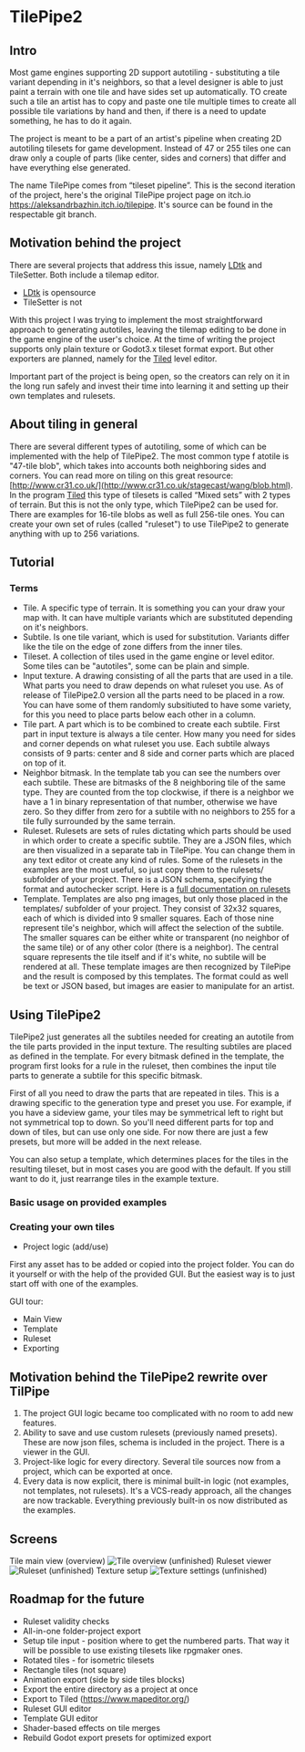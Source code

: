 # TilePipe2

## Intro
Most game engines supporting 2D support autotiling - substituting a tile variant depending in it's neighbors, so that a level designer is able to just paint a terrain with one tile and have sides set up automatically. TO create such a tile an artist has to copy and paste one tile multiple times to create all possible tile variations by hand and then, if there is a need to update something, he has to do it again. 

The project is meant to be a part of an artist's pipeline when creating 2D autotiling tilesets for game development. Instead of 47 or 255 tiles one can draw only a couple of parts (like center, sides and corners) that differ and have everything else generated.

The name TilePipe comes from “tileset pipeline”. This is the second iteration of the project, here's the original TilePipe project page on itch.io https://aleksandrbazhin.itch.io/tilepipe. It's source can be found in the respectable git branch.


## Motivation behind the project
There are several projects that address this issue, namely [LDtk](https://ldtk.io/) and TileSetter. Both include a tilemap editor. 
- [LDtk](https://ldtk.io/) is opensource
- TileSetter is not

With this project I was trying to implement the most straightforward approach to generating autotiles,  leaving the tilemap editing to be done in the game engine of the user's choice. At the time of writing the project supports only plain texture or Godot3.x tileset format export. But other exporters are planned, namely for the [Tiled](https://www.mapeditor.org/) level editor.

Important part of the project is being open, so the creators can rely on it in the long run safely and invest their time into learning it and setting up their own templates and rulesets.


## About tiling in general
There are several different types of autotiling, some of which can be implemented with the help of TilePipe2. The most common type f atotile is "47-tile blob", which takes into accounts both neighboring sides and corners. You can read more on tiling on this great resource: [http://www.cr31.co.uk/](http://www.cr31.co.uk/stagecast/wang/blob.html). In the program [Tiled](https://www.mapeditor.org/) this type of tilesets is called “Mixed sets” with 2 types of terrain. But this is not the only type, which TilePipe2 can be used for. There are examples for 16-tile blobs as well as full 256-tile ones. You can create your own set of rules (called "ruleset") to use TilePipe2 to generate anything with up to 256 variations.



## Tutorial

### Terms
- Tile. A specific type of terrain. It is something you can your draw your map with. It can have multiple variants which are substituted depending on it's neighbors.
- Subtile. Is one tile variant, which is used for substitution. Variants differ like the tile on the edge of zone differs from the inner tiles.
- Tileset. A collection of tiles used in the game engine or level editor. Some tiles can be "autotiles", some can be plain and simple. 
- Input texture. A drawing consisting of all the parts that are used in a tile. What parts you need to draw depends on what ruleset you use. As of release of TilePipe2.0 version all the parts need to be placed in a row. You can have some of them randomly subsitiuted to have some variety, for this you need to place parts below each other in a column. 
- Tile part. A part which is to be combined to create each subtile. First part in input texture is always a tile center. How many you need for sides and corner depends on what ruleset you use. Each subtile always consists of 9 parts: center and 8 side and corner parts which are placed on top of it.
- Neighbor bitmask. In the template tab you can see the numbers over each subtile. These are bitmasks of the 8 neighboring tile of the same type. They are counted from the top clockwise, if there is a neighbor we have a 1 in binary representation of that number, otherwise we have zero. So they differ from zero for a subtile with no neighbors to 255 for a tile fully surrounded by the same terrain.
- Ruleset. Rulesets are sets of rules dictating which parts should be used in which order to create a specific subtile. They are a JSON files, which are then visualized in a separate tab in TilePipe. You can change them in any text editor ot create any kind of rules. Some of the rulesets in the examples are the most useful, so just copy them to the rulesets/ subfolder of your project. There is a JSON schema, specifying the format and autochecker script. Here is a [full documentation on rulesets](docs/Rulesets.md)
- Template. Templates are also png images, but only those placed in the templates/ subfolder of your project. They consist of 32x32 squares, each of which is divided into 9 smaller squares. Each of those nine represent tile's neighbor, which will affect the selection of the subtile. The smaller squares can be either white or transparent (no neighbor of the same tile) or of any other color (there is a neighbor). The central square represents the tile itself and if it's white, no subtile will be rendered at all. These template images are then recognized by TilePipe and the result is composed by this templates. The format could as well be text or JSON based, but images are easier to manipulate for an artist.







## Using TilePipe2

TilePipe2 just generates all the subtiles needed for creating an autotile from the tile parts provided in the input texture. The resulting subtiles are placed as defined in the template. For every bitmask defined in the template, the program first looks for a rule in the ruleset, then combines the input tile parts to generate a subtile for this specific bitmask.

First of all you need to draw the parts that are repeated in tiles. This is a drawing specific to the generation type and preset you use. For example, if you have a sideview game, your tiles may be symmetrical left to right but not symmetrical top to down. So you'll need different parts for top and down of tiles, but can use only one side. For now there are just a few presets, but more will be added in the next release.

You can also setup a template, which determines places for the tiles in the resulting tileset, but in most cases you are good with the default.  If you still want to do it, just rearrange tiles in the example texture.

### Basic usage on provided examples



### Creating your own tiles

- Project logic (add/use)

First any asset has to be added or copied into the project folder. You can do it yourself or with the help of the provided GUI. But the easiest way is to just start off with one of the examples.


GUI tour:
- Main View 
- Template
- Ruleset
- Exporting







## Motivation behind the TilePipe2 rewrite over TilPipe
1. The project GUI logic became too complicated with no room to add new features.
2. Ability to save and use custom rulesets (previously named presets). These are now json files, schema is included in the project. There is a viewer in the GUI.
3. Project-like logic for every directory. Several tile sources now from a project, which can be exported at once.
4. Every data is now explicit, there is minimal built-in logic (not examples, not templates, not rulesets). It's a VCS-ready approach, all the changes are now trackable. Everything previously built-in os now distributed as the examples.


## Screens
Tile main view (overview)
![Tile overview (unfinished)](Screen1.png)
Ruleset viewer
![Ruleset (unfinished)](Screen2.png)
Texture setup
![Texture settings (unfinished)](Screen3.png)


## Roadmap for the future
- Ruleset validity checks
- All-in-one folder-project export
- Setup tile input - position where to get the numbered parts. That way it will be possible to use existing tilesets like rpgmaker ones.
- Rotated tiles - for isometric tilesets
- Rectangle tiles (not square) 
- Animation export (side by side tiles blocks)
- Export the entire directory as a project at once
- Export to Tiled (https://www.mapeditor.org/)
- Ruleset GUI editor
- Template GUI editor
- Shader-based effects on tile merges
- Rebuild Godot export presets for optimized export